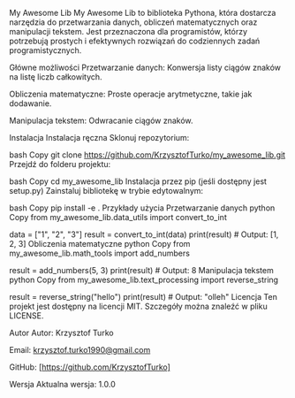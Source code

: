 My Awesome Lib
My Awesome Lib to biblioteka Pythona, która dostarcza narzędzia do przetwarzania danych, obliczeń matematycznych oraz manipulacji tekstem. Jest przeznaczona dla programistów, którzy potrzebują prostych i efektywnych rozwiązań do codziennych zadań programistycznych.

Główne możliwości
Przetwarzanie danych: Konwersja listy ciągów znaków na listę liczb całkowitych.

Obliczenia matematyczne: Proste operacje arytmetyczne, takie jak dodawanie.

Manipulacja tekstem: Odwracanie ciągów znaków.

Instalacja
Instalacja ręczna
Sklonuj repozytorium:

bash
Copy
git clone https://github.com/KrzysztofTurko/my_awesome_lib.git
Przejdź do folderu projektu:

bash
Copy
cd my_awesome_lib
Instalacja przez pip (jeśli dostępny jest setup.py)
Zainstaluj bibliotekę w trybie edytowalnym:

bash
Copy
pip install -e .
Przykłady użycia
Przetwarzanie danych
python
Copy
from my_awesome_lib.data_utils import convert_to_int

data = ["1", "2", "3"]
result = convert_to_int(data)
print(result)  # Output: [1, 2, 3]
Obliczenia matematyczne
python
Copy
from my_awesome_lib.math_tools import add_numbers

result = add_numbers(5, 3)
print(result)  # Output: 8
Manipulacja tekstem
python
Copy
from my_awesome_lib.text_processing import reverse_string

result = reverse_string("hello")
print(result)  # Output: "olleh"
Licencja
Ten projekt jest dostępny na licencji MIT. Szczegóły można znaleźć w pliku LICENSE.

Autor
Autor: Krzysztof Turko

Email: krzysztof.turko1990@gmail.com

GitHub: [https://github.com/KrzysztofTurko]

Wersja
Aktualna wersja: 1.0.0

